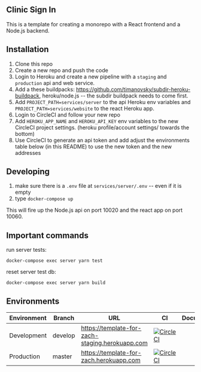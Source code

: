 ## Clinic Sign In

This is a template for creating a monorepo with a React frontend and a Node.js backend.

## Installation

1. Clone this repo
2. Create a new repo and push the code
3. Login to Heroku and create a new pipeline with a `staging` and `production` api and web service.
4. Add a these buildpacks: https://github.com/timanovsky/subdir-heroku-buildpack, heroku/node.js -- the subdir buildpack needs to come first.
5. Add `PROJECT_PATH=services/server` to the api Heroku env variables and `PROJECT_PATH=services/website` to the react Heroku app.
6. Login to CircleCI and follow your new repo
7. Add `HEROKU_APP_NAME` and `HEROKU_API_KEY` env variables to the new CircleCI project settings. (heroku profile/account settings/ towards the bottom)
8. Use CircleCI to generate an api token and add adjust the environments table below (in this README) to use the new token and the new addresses

## Developing

1. make sure there is a `.env` file at `services/server/.env` -- even if it is empty
2. type `docker-compose up`

This will fire up the Node.js api on port 10020 and the react app on port 10060.

## Important commands

run server tests:

```
docker-compose exec server yarn test
```

reset server test db:

```
docker-compose exec server yarn build
```

## Environments

| Environment | Branch  | URL                                             | CI                                                                                                                                                                                                                      | Documentation |
| ----------- | ------- | ----------------------------------------------- | ----------------------------------------------------------------------------------------------------------------------------------------------------------------------------------------------------------------------- | ------------- |
| Development | develop | https://template-for-zach-staging.herokuapp.com | [![CircleCI](https://circleci.com/gh/briankeane/template-for-zach/tree/develop.svg?style=svg&circle-token=88650b09967067d46fb759f808318edeaf19cd5c)](https://circleci.com/gh/briankeane/template-for-zach/tree/develop) |
| Production  | master  | https://template-for-zach.herokuapp.com         | [![CircleCI](https://circleci.com/gh/briankeane/template-for-zach/tree/master.svg?style=svg&circle-token=88650b09967067d46fb759f808318edeaf19cd5c)](https://circleci.com/gh/briankeane/template-for-zach/tree/master)   |
